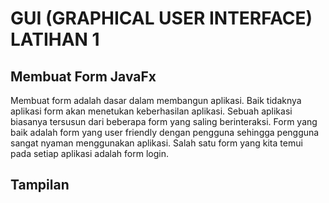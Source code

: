 # GUI (GRAPHICAL USER INTERFACE) LATIHAN 1
## Membuat Form JavaFx
Membuat form adalah dasar dalam membangun aplikasi. Baik tidaknya aplikasi form akan menetukan 
keberhasilan aplikasi. Sebuah aplikasi biasanya tersusun dari beberapa form yang saling berinteraksi.
Form yang baik adalah form yang user friendly dengan pengguna sehingga pengguna sangat nyaman
menggunakan aplikasi. Salah satu form yang kita temui pada setiap aplikasi adalah form login.

## Tampilan 
